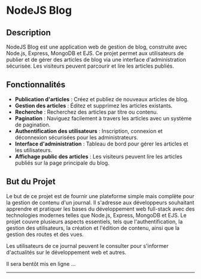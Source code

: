 # NodeJS Blog

## Description

NodeJS Blog est une application web de gestion de blog, construite avec Node.js, Express, MongoDB et EJS. Ce projet permet aux utilisateurs de publier et de gérer des articles de blog via une interface d'administration sécurisée. Les visiteurs peuvent parcourir et lire les articles publiés.

## Fonctionnalités

- **Publication d'articles** : Créez et publiez de nouveaux articles de blog.
- **Gestion des articles** : Éditez et supprimez les articles existants.
- **Recherche** : Recherchez des articles par titre ou contenu.
- **Pagination** : Naviguez facilement à travers les articles avec un système de pagination.
- **Authentification des utilisateurs** : Inscription, connexion et déconnexion sécurisées pour les administrateurs.
- **Interface d'administration** : Tableau de bord pour gérer les articles et les utilisateurs.
- **Affichage public des articles** : Les visiteurs peuvent lire les articles publiés sur la page principale du blog.

## But du Projet

Le but de ce projet est de fournir une plateforme simple mais complète pour la gestion de contenu d'un journal. Il s'adresse aux développeurs souhaitant apprendre et pratiquer les bases du développement web full-stack avec des technologies modernes telles que Node.js, Express, MongoDB et EJS. Le projet couvre plusieurs aspects essentiels, tels que l'authentification, la gestion des utilisateurs, la création et l'édition de contenu, ainsi que la gestion des routes et des vues.

Les utilisateurs de ce journal peuvent le consulter pour s'informer d'actualités sur le développement web et autres.

Il sera bentôt mis en ligne ...

---
